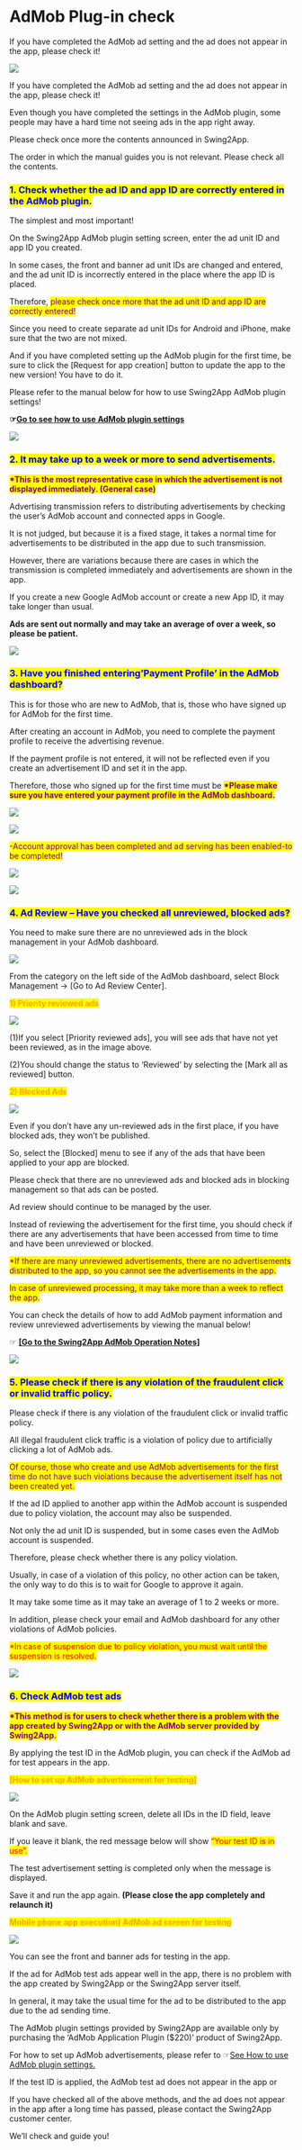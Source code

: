 # AdMob Plug-in check

If you have completed the AdMob ad setting and the ad does not appear in the app, please check it!

![](https://support.swing2app.com/wp-content/uploads/2020/11/misingadmob.png)

If you have completed the AdMob ad setting and the ad does not appear in the app, please check it!

Even though you have completed the settings in the AdMob plugin, some people may have a hard time not seeing ads in the app right away.

Please check once more the contents announced in Swing2App.

The order in which the manual guides you is not relevant. Please check all the contents.



### <mark style="color:blue;">**1. Check whether the ad ID and app ID are correctly entered in the AdMob plugin.**</mark>

The simplest and most important!

On the Swing2App AdMob plugin setting screen, enter the ad unit ID and app ID you created.

In some cases, the front and banner ad unit IDs are changed and entered, and the ad unit ID is incorrectly entered in the place where the app ID is placed.

Therefore, <mark style="color:purple;">please check once more that the ad unit ID and app ID are correctly entered!</mark>

Since you need to create separate ad unit IDs for Android and iPhone, make sure that the two are not mixed.

And if you have completed setting up the AdMob plugin for the first time, be sure to click the \[Request for app creation] button to update the app to the new version! You have to do it.

Please refer to the manual below for how to use Swing2App AdMob plugin settings!

**☞**[**Go to see how to use AdMob plugin settings**](admob-plugin-apply.md)

![](https://wp.swing2app.co.kr/wp-content/uploads/2020/09/%EC%BA%A1%EC%B2%9833.png)

### <mark style="color:blue;">**2. It may take up to a week or more to send advertisements.**</mark>

<mark style="color:purple;">**\*This is the most representative case in which the advertisement is not displayed immediately. (General case)**</mark>

Advertising transmission refers to distributing advertisements by checking the user’s AdMob account and connected apps in Google.

It is not judged, but because it is a fixed stage, it takes a normal time for advertisements to be distributed in the app due to such transmission.

However, there are variations because there are cases in which the transmission is completed immediately and advertisements are shown in the app.

If you create a new Google AdMob account or create a new App ID, it may take longer than usual.

**Ads are sent out normally and may take an average of over a week, so please be patient.**

![](https://wp.swing2app.co.kr/wp-content/uploads/2020/09/%EC%BA%A1%EC%B2%9833.png)

### <mark style="color:blue;">**3. Have you finished entering’Payment Profile’ in the AdMob dashboard?**</mark> 

This is for those who are new to AdMob, that is, those who have signed up for AdMob for the first time.

After creating an account in AdMob, you need to complete the payment profile to receive the advertising revenue.

If the payment profile is not entered, it will not be reflected even if you create an advertisement ID and set it in the app.

Therefore, those who signed up for the first time must be <mark style="color:purple;">**\*Please make sure you have entered your payment profile in the AdMob dashboard.**</mark>

![](https://support.swing2app.com/wp-content/uploads/2020/11/Group-2396.png)

![](https://wp.swing2app.co.kr/wp-content/uploads/2018/09/%ED%99%94%EC%82%B4%ED%91%9C-3.png)

<mark style="color:purple;">-Account approval has been completed and ad serving has been enabled-to be completed!</mark>

![](https://support.swing2app.com/wp-content/uploads/2020/01/Screenshot-2020-05-05-at-13.37.11.png)

![](https://wp.swing2app.co.kr/wp-content/uploads/2020/09/%EC%BA%A1%EC%B2%9833.png)

### <mark style="color:blue;">**4. Ad Review – Have you checked all unreviewed, blocked ads?**</mark>

You need to make sure there are no unreviewed ads in the block management in your AdMob dashboard.

![](https://support.swing2app.com/wp-content/uploads/2020/11/Group-2408.png)

From the category on the left side of the AdMob dashboard, select Block Management → \[Go to Ad Review Center].

<mark style="color:orange;">**1) Priority reviewed ads**</mark>

![](https://support.swing2app.com/wp-content/uploads/2020/11/%EC%95%A0%EB%93%9C%EB%AA%B9%EA%B4%91%EA%B3%A0\_%EC%98%81%EB%AC%B83.png)

(1)If you select \[Priority reviewed ads], you will see ads that have not yet been reviewed, as in the image above.&#x20;

(2)You should change the status to ‘Reviewed’ by selecting the \[Mark all as reviewed] button.

<mark style="color:orange;">**2) Blocked Ads**</mark>

![](https://support.swing2app.com/wp-content/uploads/2020/11/Group-2412.png)

Even if you don’t have any un-reviewed ads in the first place, if you have blocked ads, they won’t be published.

So, select the \[Blocked] menu to see if any of the ads that have been applied to your app are blocked.



Please check that there are no unreviewed ads and blocked ads in blocking management so that ads can be posted.

Ad review should continue to be managed by the user.

Instead of reviewing the advertisement for the first time, you should check if there are any advertisements that have been accessed from time to time and have been unreviewed or blocked.

<mark style="color:purple;">\*If there are many unreviewed advertisements, there are no advertisements distributed to the app, so you cannot see the advertisements in the app.</mark>

<mark style="color:purple;">In case of unreviewed processing, it may take more than a week to reflect the app.</mark>

You can check the details of how to add AdMob payment information and review unreviewed advertisements by viewing the manual below!

☞ [**\[Go to the Swing2App AdMob Operation Notes\]**](https://support.swing2app.com/knowledgebase/admob-operation/)

![](https://wp.swing2app.co.kr/wp-content/uploads/2020/09/%EC%BA%A1%EC%B2%9833.png)

### <mark style="color:blue;">**5. Please check if there is any violation of the fraudulent click or invalid traffic policy.**</mark>

Please check if there is any violation of the fraudulent click or invalid traffic policy.

All illegal fraudulent click traffic is a violation of policy due to artificially clicking a lot of AdMob ads.

<mark style="color:purple;">Of course, those who create and use AdMob advertisements for the first time do not have such violations because the advertisement itself has not been created yet.</mark>

If the ad ID applied to another app within the AdMob account is suspended due to policy violation, the account may also be suspended.

Not only the ad unit ID is suspended, but in some cases even the AdMob account is suspended.

Therefore, please check whether there is any policy violation.

Usually, in case of a violation of this policy, no other action can be taken, the only way to do this is to wait for Google to approve it again.

It may take some time as it may take an average of 1 to 2 weeks or more.

In addition, please check your email and AdMob dashboard for any other violations of AdMob policies.

<mark style="color:red;">\*In case of suspension due to policy violation, you must wait until the suspension is resolved.</mark>

![](https://wp.swing2app.co.kr/wp-content/uploads/2020/09/%EC%BA%A1%EC%B2%9833.png)

### <mark style="color:blue;">**6. Check AdMob test ads**</mark>

<mark style="color:purple;">**\*This method is for users to check whether there is a problem with the app created by Swing2App or with the AdMob server provided by Swing2App.**</mark>

By applying the test ID in the AdMob plugin, you can check if the AdMob ad for test appears in the app.

<mark style="color:orange;">**\[How to set up AdMob advertisement for testing]**</mark>

![](https://support.swing2app.com/wp-content/uploads/2020/11/%EC%95%A0%EB%93%9C%EB%AA%B9%EA%B4%91%EA%B3%A0\_%EC%98%81%EB%AC%B82.png)

On the AdMob plugin setting screen, delete all IDs in the ID field, leave blank and save.

If you leave it blank, the red message below will show <mark style="color:red;">“Your test ID is in use”.</mark>

The test advertisement setting is completed only when the message is displayed.

Save it and run the app again. **(Please close the app completely and relaunch it)**



<mark style="color:orange;">**Mobile phone app execution) AdMob ad screen for testing**</mark>

![](https://support.swing2app.com/wp-content/uploads/2020/11/%EC%95%A0%EB%93%9C%EB%AA%B9%EA%B4%91%EA%B3%A0\_%EC%98%81%EB%AC%B8.png)

You can see the front and banner ads for testing in the app.

If the ad for AdMob test ads appear well in the app, there is no problem with the app created by Swing2App or the Swing2App server itself.

In general, it may take the usual time for the ad to be distributed to the app due to the ad sending time.



The AdMob plugin settings provided by Swing2App are available only by purchasing the ‘AdMob Application Plugin ($220)’ product of Swing2App.

For how to set up AdMob advertisements, please refer to  ☞[See How to use AdMob plugin settings.](admob-plugin-apply.md)&#x20;

If the test ID is applied, the AdMob test ad does not appear in the app or

If you have checked all of the above methods, and the ad does not appear in the app after a long time has passed, please contact the Swing2App customer center.

We’ll check and guide you!
